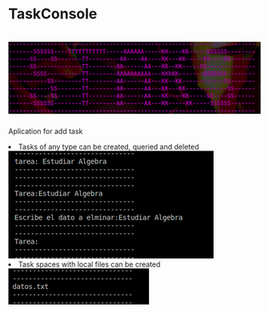 # TaskConsole
# <img src="./Images/TitleStaks.png"/>
<p>Aplication for add task</P>
<li>Tasks of any type can be created, queried and deleted</li>
<img src="./Images/CRUDfile.png">
<li>Task spaces with local files can be created</li>
<img src="./Images/filesFind.png">
